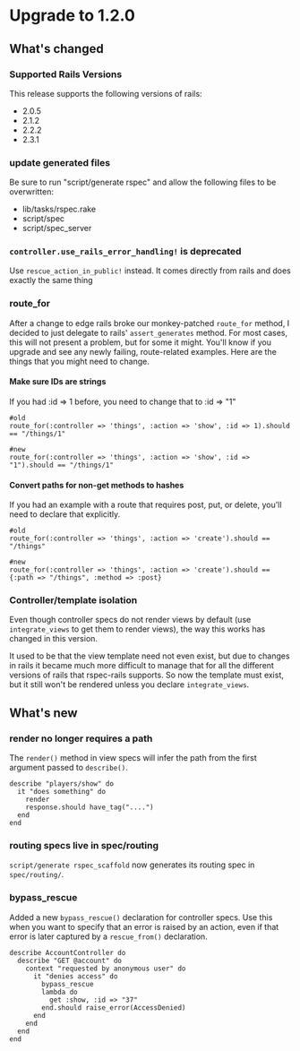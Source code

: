 # Upgrade to 1.2.0

## What's changed

### Supported Rails Versions

This release supports the following versions of rails:

* 2.0.5
* 2.1.2
* 2.2.2
* 2.3.1

### update generated files

Be sure to run "script/generate rspec" and allow the following files to be overwritten:

* lib/tasks/rspec.rake
* script/spec
* script/spec_server

### ``controller.use_rails_error_handling!`` is deprecated

Use ``rescue_action_in_public!`` instead. It comes directly from rails and does
exactly the same thing

### route_for

After a change to edge rails broke our monkey-patched ``route_for`` method, I
decided to just delegate to rails' ``assert_generates`` method. For most cases,
this will not present a problem, but for some it might. You'll know if you
upgrade and see any newly failing, route-related examples. Here are the things
that you might need to change.

#### Make sure IDs are strings

If you had :id => 1 before, you need to change that to :id => "1"

    #old
    route_for(:controller => 'things', :action => 'show', :id => 1).should == "/things/1"
  
    #new
    route_for(:controller => 'things', :action => 'show', :id => "1").should == "/things/1"
  
#### Convert paths for non-get methods to hashes

If you had an example with a route that requires post, put, or delete, you'll
need to declare that explicitly.

    #old
    route_for(:controller => 'things', :action => 'create').should == "/things"
  
    #new
    route_for(:controller => 'things', :action => 'create').should == {:path => "/things", :method => :post}
  
### Controller/template isolation

Even though controller specs do not render views by default (use
``integrate_views`` to get them to render views), the way this works has
changed in this version.

It used to be that the view template need not even exist, but due to changes
in rails it became much more difficult to manage that for all the different
versions of rails that rspec-rails supports. So now the template must exist,
but it still won't be rendered unless you declare ``integrate_views``.

## What's new

### render no longer requires a path

The ``render()`` method in view specs will infer the path from the
first argument passed to ``describe()``.

    describe "players/show" do
      it "does something" do
        render
        response.should have_tag("....")
      end
    end
    
### routing specs live in spec/routing

``script/generate rspec_scaffold`` now generates its routing spec in
``spec/routing/``.

### bypass_rescue

Added a new ``bypass_rescue()`` declaration for controller specs. Use this
when you want to specify that an error is raised by an action, even if that
error is later captured by a ``rescue_from()`` declaration.

    describe AccountController do
      describe "GET @account" do
        context "requested by anonymous user" do
          it "denies access" do
            bypass_rescue
            lambda do
              get :show, :id => "37"
            end.should raise_error(AccessDenied)
          end
        end
      end
    end
